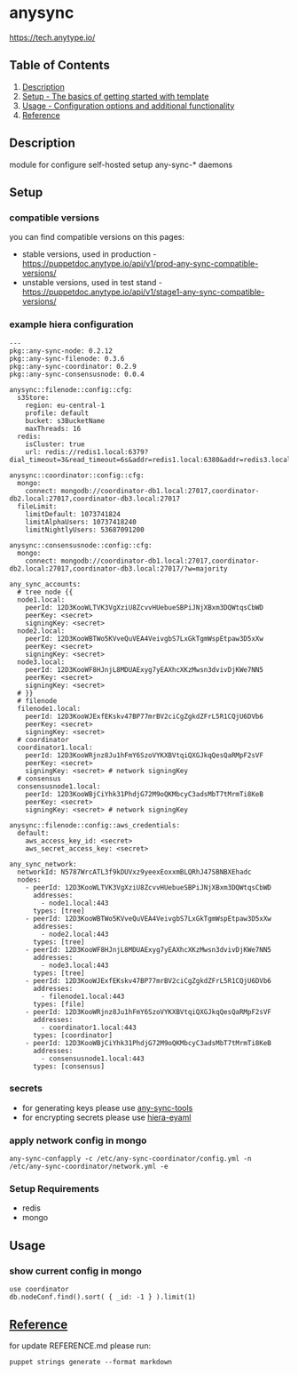 # anysync
https://tech.anytype.io/

## Table of Contents

1. [Description](#description)
1. [Setup - The basics of getting started with template](#setup)
1. [Usage - Configuration options and additional functionality](#usage)
1. [Reference](#reference)

## Description
module for configure self-hosted setup any-sync-* daemons

## Setup
### compatible versions
you can find compatible versions on this pages:
* stable versions, used in production - https://puppetdoc.anytype.io/api/v1/prod-any-sync-compatible-versions/
* unstable versions, used in test stand - https://puppetdoc.anytype.io/api/v1/stage1-any-sync-compatible-versions/

### example hiera configuration
```
---
pkg::any-sync-node: 0.2.12
pkg::any-sync-filenode: 0.3.6
pkg::any-sync-coordinator: 0.2.9
pkg::any-sync-consensusnode: 0.0.4

anysync::filenode::config::cfg:
  s3Store:
    region: eu-central-1
    profile: default
    bucket: s3BucketName
    maxThreads: 16
  redis:
    isCluster: true
    url: redis://redis1.local:6379?dial_timeout=3&read_timeout=6s&addr=redis1.local:6380&addr=redis3.local:6379&addr=redis3.local:6380&addr=redis2.local:6379&addr=redis2.local:6380

anysync::coordinator::config::cfg:
  mongo:
    connect: mongodb://coordinator-db1.local:27017,coordinator-db2.local:27017,coordinator-db3.local:27017
  fileLimit:
    limitDefault: 1073741824
    limitAlphaUsers: 10737418240
    limitNightlyUsers: 53687091200

anysync::consensusnode::config::cfg:
  mongo:
    connect: mongodb://coordinator-db1.local:27017,coordinator-db2.local:27017,coordinator-db3.local:27017/?w=majority

any_sync_accounts:
  # tree node {{
  node1.local:
    peerId: 12D3KooWLTVK3VgXziU8ZcvvHUebueSBPiJNjXBxm3DQWtqsCbWD
    peerKey: <secret>
    signingKey: <secret>
  node2.local:
    peerId: 12D3KooWBTWo5KVveQuVEA4VeivgbS7LxGkTgmWspEtpaw3D5xXw
    peerKey: <secret>
    signingKey: <secret>
  node3.local:
    peerId: 12D3KooWF8HJnjL8MDUAExyg7yEAXhcXKzMwsn3dvivDjKWe7NN5
    peerKey: <secret>
    signingKey: <secret>
  # }}
  # filenode
  filenode1.local:
    peerId: 12D3KooWJExfEKskv47BP77mrBV2ciCgZgkdZFrL5R1CQjU6DVb6
    peerKey: <secret>
    signingKey: <secret>
  # coordinator
  coordinator1.local:
    peerId: 12D3KooWRjnz8Ju1hFmY6SzoVYKXBVtqiQXGJkqQesQaRMpF2sVF
    peerKey: <secret>
    signingKey: <secret> # network signingKey
  # consensus
  consensusnode1.local:
    peerId: 12D3KooWBjCiYhk31PhdjG72M9oQKMbcyC3adsMbT7tMrmTi8KeB
    peerKey: <secret>
    signingKey: <secret> # network signingKey

anysync::filenode::config::aws_credentials:
  default:
    aws_access_key_id: <secret>
    aws_secret_access_key: <secret>

any_sync_network:
  networkId: N5787WrcATL3f9kDUVxz9yeexEoxxmBLQRhJ47SBNBXEhadc
  nodes:
    - peerId: 12D3KooWLTVK3VgXziU8ZcvvHUebueSBPiJNjXBxm3DQWtqsCbWD
      addresses:
        - node1.local:443
      types: [tree]
    - peerId: 12D3KooWBTWo5KVveQuVEA4VeivgbS7LxGkTgmWspEtpaw3D5xXw
      addresses:
        - node2.local:443
      types: [tree]
    - peerId: 12D3KooWF8HJnjL8MDUAExyg7yEAXhcXKzMwsn3dvivDjKWe7NN5
      addresses:
        - node3.local:443
      types: [tree]
    - peerId: 12D3KooWJExfEKskv47BP77mrBV2ciCgZgkdZFrL5R1CQjU6DVb6
      addresses:
        - filenode1.local:443
      types: [file]
    - peerId: 12D3KooWRjnz8Ju1hFmY6SzoVYKXBVtqiQXGJkqQesQaRMpF2sVF
      addresses:
        - coordinator1.local:443
      types: [coordinator]
    - peerId: 12D3KooWBjCiYhk31PhdjG72M9oQKMbcyC3adsMbT7tMrmTi8KeB
      addresses:
        - consensusnode1.local:443
      types: [consensus]
```
### secrets
* for generating keys please use [any-sync-tools](https://github.com/anyproto/any-sync-tools)
* for encrypting secrets please use [hiera-eyaml](https://github.com/voxpupuli/hiera-eyaml)

### apply network config in mongo
```
any-sync-confapply -c /etc/any-sync-coordinator/config.yml -n /etc/any-sync-coordinator/network.yml -e
```

### Setup Requirements
* redis
* mongo

## Usage
### show current config in mongo
```
use coordinator
db.nodeConf.find().sort( { _id: -1 } ).limit(1)
```

## [Reference](REFERENCE.md)
for update REFERENCE.md please run:
```
puppet strings generate --format markdown
```
